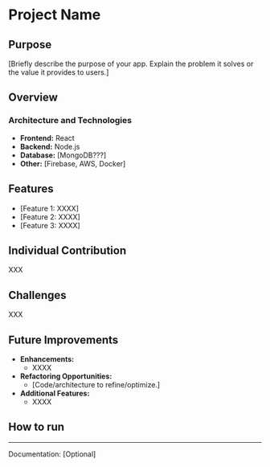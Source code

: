 # Project Name

## Purpose
[Briefly describe the purpose of your app. Explain the problem it solves or the value it provides to users.]

## Overview
### Architecture and Technologies
- **Frontend:** React
- **Backend:** Node.js
- **Database:** [MongoDB???]
- **Other:** [Firebase, AWS, Docker]

## Features
- [Feature 1: XXXX]
- [Feature 2: XXXX]
- [Feature 3: XXXX]

## Individual Contribution
XXX

## Challenges
XXX

## Future Improvements
- **Enhancements:**
    - XXXX
- **Refactoring Opportunities:**
    - [Code/architecture to refine/optimize.]
- **Additional Features:**
    - XXXX

## How to run


---  
Documentation: [Optional]